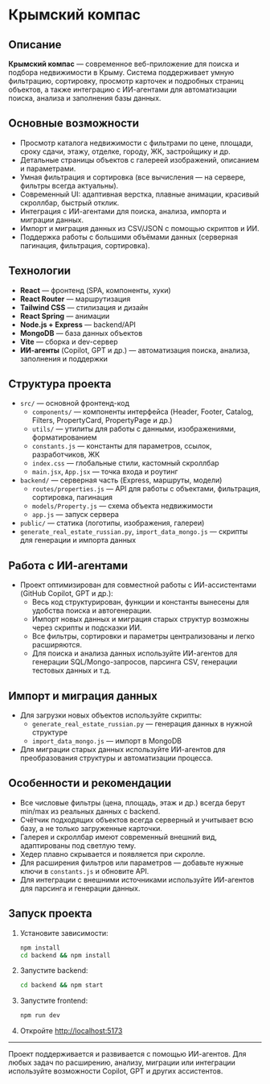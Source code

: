 # Крымский компас

## Описание
**Крымский компас** — современное веб-приложение для поиска и подбора недвижимости в Крыму. Система поддерживает умную фильтрацию, сортировку, просмотр карточек и подробных страниц объектов, а также интеграцию с ИИ-агентами для автоматизации поиска, анализа и заполнения базы данных.

## Основные возможности
- Просмотр каталога недвижимости с фильтрами по цене, площади, сроку сдачи, этажу, отделке, городу, ЖК, застройщику и др.
- Детальные страницы объектов с галереей изображений, описанием и параметрами.
- Умная фильтрация и сортировка (все вычисления — на сервере, фильтры всегда актуальны).
- Современный UI: адаптивная верстка, плавные анимации, красивый скроллбар, быстрый отклик.
- Интеграция с ИИ-агентами для поиска, анализа, импорта и миграции данных.
- Импорт и миграция данных из CSV/JSON с помощью скриптов и ИИ.
- Поддержка работы с большими объёмами данных (серверная пагинация, фильтрация, сортировка).

## Технологии
- **React** — фронтенд (SPA, компоненты, хуки)
- **React Router** — маршрутизация
- **Tailwind CSS** — стилизация и дизайн
- **React Spring** — анимации
- **Node.js + Express** — backend/API
- **MongoDB** — база данных объектов
- **Vite** — сборка и dev-сервер
- **ИИ-агенты** (Copilot, GPT и др.) — автоматизация поиска, анализа, заполнения и поддержки

## Структура проекта
- `src/` — основной фронтенд-код
  - `components/` — компоненты интерфейса (Header, Footer, Catalog, Filters, PropertyCard, PropertyPage и др.)
  - `utils/` — утилиты для работы с данными, изображениями, форматированием
  - `constants.js` — константы для параметров, ссылок, разработчиков, ЖК
  - `index.css` — глобальные стили, кастомный скроллбар
  - `main.jsx`, `App.jsx` — точка входа и роутинг
- `backend/` — серверная часть (Express, маршруты, модели)
  - `routes/properties.js` — API для работы с объектами, фильтрация, сортировка, пагинация
  - `models/Property.js` — схема объекта недвижимости
  - `app.js` — запуск сервера
- `public/` — статика (логотипы, изображения, галереи)
- `generate_real_estate_russian.py`, `import_data_mongo.js` — скрипты для генерации и импорта данных

## Работа с ИИ-агентами
- Проект оптимизирован для совместной работы с ИИ-ассистентами (GitHub Copilot, GPT и др.):
  - Весь код структурирован, функции и константы вынесены для удобства поиска и автогенерации.
  - Импорт новых данных и миграция старых структур возможны через скрипты и подсказки ИИ.
  - Все фильтры, сортировки и параметры централизованы и легко расширяются.
  - Для поиска и анализа данных используйте ИИ-агентов для генерации SQL/Mongo-запросов, парсинга CSV, генерации тестовых данных и т.д.

## Импорт и миграция данных
- Для загрузки новых объектов используйте скрипты:
  - `generate_real_estate_russian.py` — генерация данных в нужной структуре
  - `import_data_mongo.js` — импорт в MongoDB
- Для миграции старых данных используйте ИИ-агентов для преобразования структуры и автоматизации процесса.

## Особенности и рекомендации
- Все числовые фильтры (цена, площадь, этаж и др.) всегда берут min/max из реальных данных с backend.
- Счётчик подходящих объектов всегда серверный и учитывает всю базу, а не только загруженные карточки.
- Галерея и скроллбар имеют современный внешний вид, адаптированы под светлую тему.
- Хедер плавно скрывается и появляется при скролле.
- Для расширения фильтров или параметров — добавьте нужные ключи в `constants.js` и обновите API.
- Для интеграции с внешними источниками используйте ИИ-агентов для парсинга и генерации данных.

## Запуск проекта
1. Установите зависимости:
   ```sh
   npm install
   cd backend && npm install
   ```
2. Запустите backend:
   ```sh
   cd backend && npm start
   ```
3. Запустите frontend:
   ```sh
   npm run dev
   ```
4. Откройте [http://localhost:5173](http://localhost:5173)

---

Проект поддерживается и развивается с помощью ИИ-агентов. Для любых задач по расширению, анализу, миграции или интеграции используйте возможности Copilot, GPT и других ассистентов.

